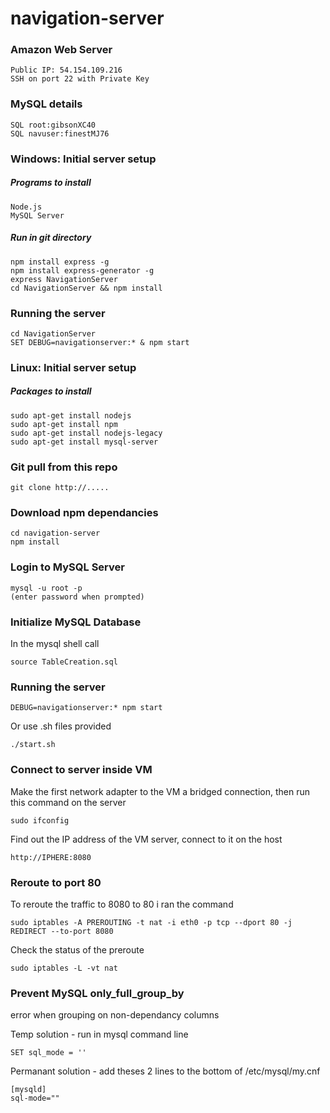 # navigation-server

### Amazon Web Server
    Public IP: 54.154.109.216
    SSH on port 22 with Private Key

### MySQL details
    SQL root:gibsonXC40
    SQL navuser:finestMJ76

### Windows: Initial server setup
##### Programs to install
    Node.js
    MySQL Server

##### Run in git directory
    npm install express -g
    npm install express-generator -g
    express NavigationServer
    cd NavigationServer && npm install

### Running the server

    cd NavigationServer
    SET DEBUG=navigationserver:* & npm start
    
### Linux: Initial server setup
##### Packages to install
    sudo apt-get install nodejs
    sudo apt-get install npm
    sudo apt-get install nodejs-legacy
    sudo apt-get install mysql-server
    
### Git pull from this repo
    git clone http://.....
    
### Download npm dependancies
    cd navigation-server
    npm install

### Login to MySQL Server
    mysql -u root -p
    (enter password when prompted)
    
### Initialize MySQL Database
In the mysql shell call

    source TableCreation.sql    
    
### Running the server
    DEBUG=navigationserver:* npm start
    
Or use .sh files provided
    
    ./start.sh

### Connect to server inside VM
Make the first network adapter to the VM a bridged connection,
then run this command on the server

    sudo ifconfig
    
Find out the IP address of the VM server, connect to it on the host
    
    http://IPHERE:8080
    
### Reroute to port 80
    
To reroute the traffic to 8080 to 80 i ran the command

    sudo iptables -A PREROUTING -t nat -i eth0 -p tcp --dport 80 -j REDIRECT --to-port 8080

Check the status of the preroute

    sudo iptables -L -vt nat

### Prevent MySQL only_full_group_by

error when grouping on non-dependancy columns

Temp solution - run in mysql command line

    SET sql_mode = ''
    
Permanant solution - add theses 2 lines to the bottom of /etc/mysql/my.cnf

    [mysqld]
    sql-mode=""
